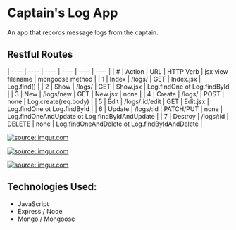 # Captain's Log App

An app that records message logs from the captain. 

## Restful Routes

| ---- | ---- | ---- | ---- | ---- | ---- |
| # | Action | URL | HTTP Verb | jsx view filename | mongoose method |
| 1 | Index | /logs/ | GET | Index.jsx | Log.find() |
| 2 | Show | /logs/ | GET | Show.jsx | Log.findOne ot Log.findById |
| 3 | New | /logs/new | GET | New.jsx | none |
| 4 | Create | /logs/ | POST | none | Log.create(req.body) |
| 5 | Edit | /logs/:id/edit | GET | Edit.jsx | Log.findOne ot Log.findById |
| 6 | Update | /logs/:id | PATCH/PUT | none | Log.findOneAndUpdate ot Log.findByIdAndUpdate |
| 7 | Destroy | /logs/:id | DELETE | none | Log.findOneAndDelete ot Log.findByIdAndDelete |

<a href="https://imgur.com/kRp0FdM"><img src="https://i.imgur.com/kRp0FdM.png" title="source: imgur.com" /></a>

<a href="https://imgur.com/2kTntOL"><img src="https://i.imgur.com/2kTntOL.png" title="source: imgur.com" /></a>

<a href="https://imgur.com/64DkuC9"><img src="https://i.imgur.com/64DkuC9.png" title="source: imgur.com" /></a>

## Technologies Used:

* JavaScript
* Express / Node
* Mongo / Mongoose
